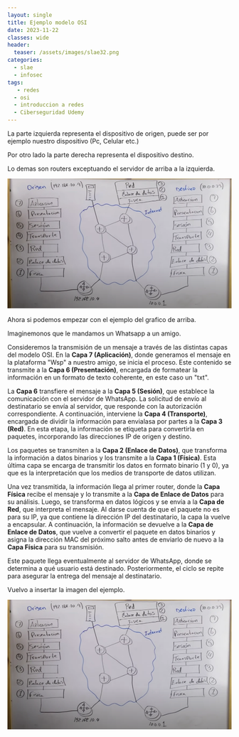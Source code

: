 ```yaml
---
layout: single
title: Ejemplo modelo OSI
date: 2023-11-22
classes: wide
header:
  teaser: /assets/images/slae32.png
categories:
  - slae
  - infosec
tags:
   - redes
  - osi
  - introduccion a redes
  - Ciberseguridad Udemy
---
```


La parte izquierda representa el dispositivo de origen, puede ser por ejemplo nuestro dispositivo (Pc, Celular etc.)

Por otro lado la parte derecha representa el dispositivo destino.

Lo demas son routers exceptuando el servidor de arriba a la izquierda.

![[Pasted image 20231120114554.png]](../assets/images/img-ciberseguridad-udemy/Pasted%20image%2020231120114554.png)

Ahora si podemos empezar con el ejemplo del grafico de arriba.

Imaginemonos que le mandamos un Whatsapp a un amigo.

Consideremos la transmisión de un mensaje a través de las distintas capas del modelo OSI. En la **Capa 7 (Aplicación)**, donde generamos el mensaje en la plataforma "Wsp" a nuestro amigo, se inicia el proceso. Este contenido se transmite a la **Capa 6 (Presentación)**, encargada de formatear la información en un formato de texto coherente, en este caso un "txt".

La **Capa 6** transfiere el mensaje a la **Capa 5 (Sesión)**, que establece la comunicación con el servidor de WhatsApp. La solicitud de envío al destinatario se envía al servidor, que responde con la autorización correspondiente. A continuación, interviene la **Capa 4 (Transporte)**, encargada de dividir la información para envialasa por partes a la **Capa 3 (Red)**. En esta etapa, la información se etiqueta para convertirla en paquetes, incorporando las direcciones IP de origen y destino.

Los paquetes se transmiten a la **Capa 2 (Enlace de Datos)**, que transforma la información a datos binarios y los transmite a la **Capa 1 (Física)**. Esta última capa se encarga de transmitir los datos en formato binario (1 y 0), ya que es la interpretación que los medios de transporte de datos utilizan.

Una vez transmitida, la información llega al primer router, donde la **Capa Física** recibe el mensaje y lo transmite a la **Capa de Enlace de Datos** para su análisis. Luego, se transforma en datos lógicos y se envía a la **Capa de Red**, que interpreta el mensaje. Al darse cuenta de que el paquete no es para su IP, ya que contiene la dirección IP del destinatario, la capa la vuelve a encapsular. A continuación, la información se devuelve a la **Capa de Enlace de Datos**, que vuelve a convertir el paquete en datos binarios y asigna la dirección MAC del próximo salto antes de enviarlo de nuevo a la **Capa Física** para su transmisión.

Este paquete llega eventualmente al servidor de WhatsApp, donde se determina a qué usuario está destinado. Posteriormente, el ciclo se repite para asegurar la entrega del mensaje al destinatario.

Vuelvo a insertar la imagen del ejemplo.

![[Pasted image 20231120114554.png]](../assets/images/img-ciberseguridad-udemy/Pasted%20image%2020231120114554.png)